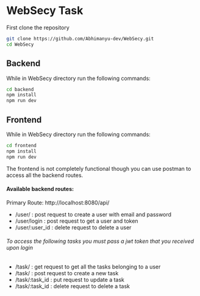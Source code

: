# WebSecy Task

First clone the repository
```bash
git clone https://github.com/Abhimanyu-dev/WebSecy.git
cd WebSecy
```

## Backend
While in WebSecy directory run the following commands:
```bash
cd backend
npm install
npm run dev
```

## Frontend
While in WebSecy directory run the following commands:
```bash
cd frontend
npm install
npm run dev
```

The frontend is not completely functional though you can use postman to access all the backend routes.

#### Available backend routes:
Primary Route: http://localhost:8080/api/
* /user/ : post request to create a user with email and password
* /user/login : post request to get a user and token
* /user/:user_id : delete request to delete a user

###### To access the following tasks you must pass a jwt token that you received upon login

* /task/ : get request to get all the tasks belonging to a user 
* /task/ : post request to create a new task
* /task/:task_id : put request to update a task
* /task/:task_id : delete request to delete a task


